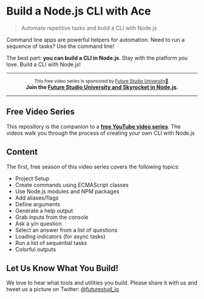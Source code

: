 # Build a Node.js CLI with Ace

> Automate repetitive tasks and build a CLI with Node.js

Command line apps are powerful helpers for automation. Need to run a sequence of tasks? Use the command line!

The best part: **you can build a CLI in Node.js**. Stay with the platform you love. Build a CLI with Node.js!

------

<p align="center"><sup>This free video series is sponsored by <a href="https://futurestud.io">Future Studio University🚀</a>.</sup>
<br><b>
Join the <a href="https://futurestud.io/university">Future Studio University and Skyrocket in Node.js</a>.</b>
</p>

------

## Free Video Series

This repository is the companion to a [**free YouTube video series**](https://www.youtube.com/watch?v=qE_TKIcu4pE&list=PLpUMhvC6l7ANfqV2erFmMJ6v9DQDS28L9). The videos walk you through the process of creating your own CLI with Node.js

## Content

The first, free season of this video series covers the following topics:

- Project Setup
- Create commands using ECMAScript classes
- Use Node.js modules and NPM packages
- Add aliases/flags
- Define arguments
- Generate a help output
- Grab inputs from the console
- Ask a y/n question
- Select an answer from a list of questions
- Loading indicators (for async tasks)
- Run a list of sequential tasks
- Colorful outputs

## Let Us Know What You Build!

We love to hear what tools and utilities you build. Please share it with us and tweet us a picture on Twitter: [@futurestud_io](https://twitter.com/futurestud_io)
